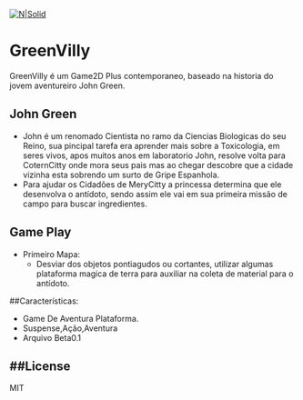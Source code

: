 [![N|Solid](https://cldup.com/dTxpPi9lDf.thumb.png)](https://nodesource.com/products/nsolid)
# GreenVilly
GreenVilly é um Game2D Plus contemporaneo, baseado na historia do jovem aventureiro John Green.

## John Green

- John é um renomado Cientista no ramo da Ciencias Biologicas do seu Reino, sua pincipal tarefa era aprender mais sobre a Toxicologia, em seres vivos, apos muitos anos em laboratorio John, resolve volta para CoternCitty onde mora seus pais mas ao chegar descobre que a cidade vizinha esta sobrendo um surto de Gripe Espanhola.
- Para ajudar os Cidadões de MeryCitty a princessa  determina que ele desenvolva o antídoto, sendo assim ele vai em sua primeira 
missão de campo para buscar ingredientes.

## Game Play
- Primeiro Mapa:
  - Desviar dos objetos pontiagudos ou cortantes, utilizar algumas plataforma magica de terra para auxiliar na coleta de material para o antídoto.
  

##Características:
  - Game De Aventura Plataforma.
  - Suspense,Ação,Aventura
  - Arquivo Beta0.1

##License
----

MIT


